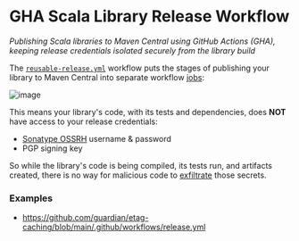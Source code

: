 # GHA Scala Library Release Workflow
_Publishing Scala libraries to Maven Central using GitHub Actions (GHA), keeping release credentials isolated securely from the library build_

The [`reusable-release.yml`](https://github.com/guardian/gha-scala-library-release-workflow/blob/main/.github/workflows/reusable-release.yml) workflow puts the stages of publishing your library to Maven Central
into separate workflow [jobs](https://docs.github.com/en/actions/using-jobs/using-jobs-in-a-workflow):

![image](https://github.com/guardian/gha-scala-library-release-workflow/assets/52038/3d229ccd-e60f-44f7-86e7-0e607134e47b)

This means your library's code, with its tests and dependencies, does **NOT** have access to your release credentials:

* [Sonatype OSSRH](https://central.sonatype.org/publish/publish-guide/) username & password
* PGP signing key

So while the library's code is being compiled, its tests run, and artifacts created, there is no way for malicious code to
[exfiltrate](https://www.synacktiv.com/en/publications/cicd-secrets-extraction-tips-and-tricks) those secrets.

### Examples

* https://github.com/guardian/etag-caching/blob/main/.github/workflows/release.yml

